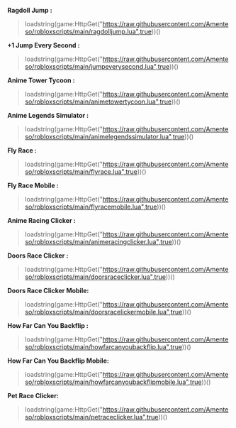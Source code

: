 **Ragdoll Jump :**
>loadstring(game:HttpGet("https://raw.githubusercontent.com/Amenteso/robloxscripts/main/ragdolljump.lua",true))()

**+1 Jump Every Second :**
>loadstring(game:HttpGet("https://raw.githubusercontent.com/Amenteso/robloxscripts/main/jumpeverysecond.lua",true))()


**Anime Tower Tycoon :**
>loadstring(game:HttpGet("https://raw.githubusercontent.com/Amenteso/robloxscripts/main/animetowertycoon.lua",true))()


**Anime Legends Simulator :**
>loadstring(game:HttpGet("https://raw.githubusercontent.com/Amenteso/robloxscripts/main/animelegendssimulator.lua",true))()


**Fly Race :**
>loadstring(game:HttpGet("https://raw.githubusercontent.com/Amenteso/robloxscripts/main/flyrace.lua",true))()


**Fly Race Mobile :**
>loadstring(game:HttpGet("https://raw.githubusercontent.com/Amenteso/robloxscripts/main/flyracemobile.lua",true))()


**Anime Racing Clicker :**
>loadstring(game:HttpGet("https://raw.githubusercontent.com/Amenteso/robloxscripts/main/animeracingclicker.lua",true))()


**Doors Race Clicker :**
>loadstring(game:HttpGet("https://raw.githubusercontent.com/Amenteso/robloxscripts/main/doorsraceclicker.lua",true))()

**Doors Race Clicker Mobile:**
>loadstring(game:HttpGet("https://raw.githubusercontent.com/Amenteso/robloxscripts/main/doorsracelickermobile.lua",true))()

**How Far Can You Backflip :**
>loadstring(game:HttpGet("https://raw.githubusercontent.com/Amenteso/robloxscripts/main/howfarcanyoubackflip.lua",true))()

**How Far Can You Backflip Mobile:**
>loadstring(game:HttpGet("https://raw.githubusercontent.com/Amenteso/robloxscripts/main/howfarcanyoubackflipmobile.lua",true))()

**Pet Race Clicker:**
>loadstring(game:HttpGet("https://raw.githubusercontent.com/Amenteso/robloxscripts/main/petraceclicker.lua",true))()
